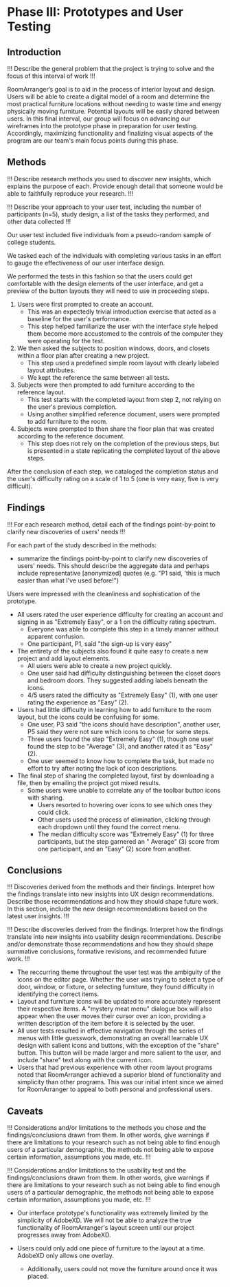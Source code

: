 # Phase III: Prototypes and User Testing

## Introduction

!!! Describe the general problem that the project is trying to solve and the focus of this interval of work !!!

RoomArranger’s goal is to aid in the process of interior layout and design. Users will be able to create a digital model of a room and determine the most practical furniture locations without needing to waste time and energy physically moving furniture. Potential layouts will be easily shared between users. 
In this final interval, our group will focus on advancing our wireframes into the prototype phase in preparation for user testing. Accordingly, maximizing functionality and finalizing visual aspects of the program are our team's main focus points during this phase. 

## Methods

!!! Describe research methods you used to discover new insights, which explains the purpose of each. Provide enough
detail that someone would be able to faithfully reproduce your research. !!!

!!! Describe your approach to your user test, including the number of participants (n=5), study design, a list of the
tasks they performed, and other data collected !!!

Our user test included five individuals from a pseudo-random sample of college students.

We tasked each of the individuals with completing various tasks in an effort to gauge the effectiveness of our user
interface design.

We performed the tests in this fashion so that the users could get comfortable with the design elements of the user
interface, and get a preview of the button layouts they will need to use in proceeding steps.

1. Users were first prompted to create an account.
    - This was an expectedly trivial introduction exercise that acted as a baseline for the user's performance.
    - This step helped familiarize the user with the interface style helped them become more accustomed to the controls
      of the computer they were operating for the test.
2. We then asked the subjects to position windows, doors, and closets within a floor plan after creating a new project.
    - This step used a predefined simple room layout with clearly labeled layout attributes.
    - We kept the reference the same between all tests.
3. Subjects were then prompted to add furniture according to the reference layout.
    - This test starts with the completed layout from step 2, not relying on the user's previous completion.
    - Using another simplified reference document, users were prompted to add furniture to the room.
4. Subjects were prompted to then share the floor plan that was created according to the reference document.
    - This step does not rely on the completion of the previous steps, but is presented in a state replicating the
      completed layout of the above steps.

After the conclusion of each step, we cataloged the completion status and the user's difficulty rating on a scale of 1
to 5 (one is very easy, five is very difficult).

## Findings

!!! For each research method, detail each of the findings point-by-point to clarify new discoveries of users' needs !!!

For each part of the study described in the methods:

- summarize the findings point-by-point to clarify new discoveries of users' needs.
  This should describe the aggregate data and perhaps include representative [anonymized] quotes (e.g. "P1 said, 'this
  is much easier than what I've used before!")

Users were impressed with the cleanliness and sophistication of the prototype.

- All users rated the user experience difficulty for creating an account and signing in as "Extremely Easy", or a 1 on
  the difficulty rating spectrum.
    - Everyone was able to complete this step in a timely manner without apparent confusion.
    - One participant, P1, said "the sign-up is very easy"
- The entirety of the subjects also found it quite easy to create a new project and add layout elements.
    - All users were able to create a new project quickly.
    - One user said had difficulty distinguishing between the closet doors and bedroom doors. They suggested adding
      labels beneath the icons.
    - 4/5 users rated the difficulty as "Extremely Easy" (1), with one user rating the experience as "Easy" (2).
- Users had little difficulty in learning how to add furniture to the room layout, but the icons could be confusing for
  some.
    - One user, P3 said "the icons should have description", another user, P5 said they were not sure which icons to
      chose for some steps.
    - Three users found the step "Extremely Easy" (1), though one user found the step to be "Average" (3), and another
      rated it as "Easy" (2).
    - One user seemed to know how to complete the task, but made no effort to try after noting the lack of icon
      descriptions.
- The final step of sharing the completed layout, first by downloading a file, then by emailing the project got mixed
  results.
    - Some users were unable to correlate any of the toolbar button icons with sharing.
        - Users resorted to hovering over icons to see which ones they could click.
        - Other users used the process of elimination, clicking through each dropdown until they found the correct menu.
        - The median difficulty score was "Extremely Easy" (1) for three participants, but the step garnered an "
          Average" (3) score from one participant, and an "Easy" (2) score from another.
        

## Conclusions

!!! Discoveries derived from the methods and their findings. Interpret how the findings translate into new insights into
UX design recommendations. Describe those recommendations and how they should shape future work. In this section,
include the new design recommendations based on the latest user insights. !!!

!!! Describe discoveries derived from the findings. Interpret how the findings translate into new insights into
usability
design recommendations. Describe and/or demonstrate those recommendations and how they should shape summative
conclusions, formative revisions, and recommended future work. !!!

- The reccurring theme throughout the user test was the ambiguity of the icons on the editor page. Whether the user was
trying to select a type of door, window, or fixture, or selecting furniture, they found difficulty in identifying the
correct items.
- Layout and furniture icons will be updated to more accurately represent their respective items. A "mystery meat menu" dialogue box will also appear when the user moves their cursor over an icon, providing a written description of the item before it is selected by the user.
- All user tests resulted in effective navigation through the series of menus with little guesswork, demonstrating an overall learnable UX design with salient icons and buttons, with the exception of the "share" button. This button will be made larger and more salient to the user, and include "share" text along with the current icon.
- Users that had previous experience with other room layout programs noted that RoomArranger achieved a superior blend of functionality and simplicity than other programs. This was our initial intent since we aimed for RoomArranger to appeal to both personal and professional users.
 


   

## Caveats

!!! Considerations and/or limitations to the methods you chose and the findings/conclusions drawn from them. In other
words, give warnings if there are limitations to your research such as not being able to find enough users of a
particular demographic, the methods not being able to expose certain information, assumptions you made, etc. !!!

!!! Considerations and/or limitations to the usability test and the findings/conclusions drawn from them. In other
words,
give warnings if there are limitations to your research such as not being able to find enough users of a particular
demographic, the methods not being able to expose certain information, assumptions you made, etc. !!!

- Our interface prototype's functionality was extremely limited by the simplicity of AdobeXD. We will not be able to analyze the true functionality of RoomArranger's layout screen until our project progresses away from AdobeXD.

- Users could only add one piece of furniture to the layout at a time. AdobeXD only allows one overlay.
    - Additionally, users could not move the furniture around once it was placed.
